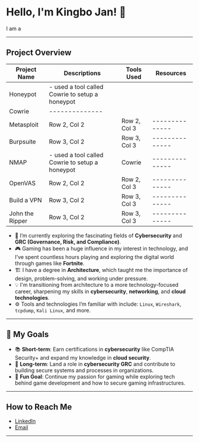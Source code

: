 # Hello, I'm Kingbo Jan! 👋

I am a 

---

## Project Overview

| **Project Name** | **Descriptions** | **Tools Used** | **Resources** |
|--------------|--------------|--------------|--------------|
| Honeypot | - used a tool called Cowrie to setup a honeypot
| Cowrie |--------------|
| Metasploit | Row 2, Col 2 | Row 2, Col 3 |--------------|
| Burpsuite | Row 3, Col 2 | Row 3, Col 3 |--------------|
| NMAP | - used a tool called Cowrie to setup a honeypot| Cowrie |--------------|
| OpenVAS | Row 2, Col 2 | Row 2, Col 3 |--------------|
| Build a VPN | Row 3, Col 2 | Row 3, Col 3 |--------------|
| John the Ripper| Row 3, Col 2 | Row 3, Col 3 |--------------|


- 🌱 I’m currently exploring the fascinating fields of **Cybersecurity** and **GRC (Governance, Risk, and Compliance)**.
- 🎮 Gaming has been a huge influence in my interest in technology, and I’ve spent countless hours playing and exploring the digital world through games like **Fortnite**.
- 🏗️ I have a degree in **Architecture**, which taught me the importance of design, problem-solving, and working under pressure.
- 💡 I'm transitioning from architecture to a more technology-focused career, sharpening my skills in **cybersecurity**, **networking**, and **cloud technologies**.
- ⚙️ Tools and technologies I’m familiar with include: `Linux`, `Wireshark`, `tcpdump`, `Kali Linux`, and more.

---

## 🚀 My Goals
- 📚 **Short-term**: Earn certifications in **cybersecurity** like CompTIA Security+ and expand my knowledge in **cloud security**.
- 💼 **Long-term**: Land a role in **cybersecurity GRC** and contribute to building secure systems and processes in organizations.
- 👾 **Fun Goal**: Continue my passion for gaming while exploring tech behind game development and how to secure gaming infrastructures.

---

## How to Reach Me
- [LinkedIn](https://www.linkedin.com/in/kingbojan) 
- [Email](kingbojbusiness@gmail.com)

---
